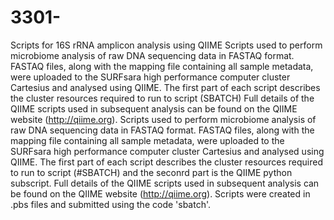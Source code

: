 # 3301-
Scripts for 16S rRNA amplicon analysis using QIIME
Scripts used to perform microbiome analysis of raw DNA sequencing data in FASTAQ format. FASTAQ files, along with the mapping file containing all sample metadata, were uploaded to the SURFsara high performance computer cluster Cartesius and analysed using QIIME. The first part of each script describes the cluster resources required to run to script (SBATCH) Full details of the QIIME scripts used in subsequent analysis can be found on the QIIME website (http://qiime.org). Scripts used to perform microbiome analysis of raw DNA sequencing data in FASTAQ format. FASTAQ files, along with the mapping file containing all sample metadata, were uploaded to the SURFsara high performance computer cluster Cartesius and analysed using QIIME. The first part of each script describes the cluster resources required to run to script (#SBATCH) and the seconrd part is the QIIME python subscript. Full details of the QIIME scripts used in subsequent analysis can be found on the QIIME website (http://qiime.org).  Scripts were created in .pbs files and submitted using the code 'sbatch'. 
